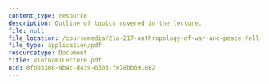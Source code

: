 ```yaml
---
content_type: resource
description: Outline of topics covered in the lecture.
file: null
file_location: /coursemedia/21a-217-anthropology-of-war-and-peace-fall-2004/8fb033089b4cd4396303fe78bb691082_VietnamILecture.pdf
file_type: application/pdf
resourcetype: Document
title: VietnamILecture.pdf
uid: 8fb03308-9b4c-d439-6303-fe78bb691082
---
```

